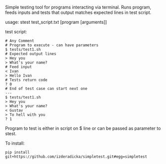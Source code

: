 Simple testing tool for programs interacting via terminal. Runs program,  feeds inputs and tests that output matches expected lines in test script.

usage: stest test_script.txt [program [arguments]]

test script:
```
# Any Comment
# Program to execute - can have parameters
$ tests/test1.sh
# Expected output lines
> Hey you
> What's your name?
# Feed input
< Ivan
> Hello Ivan
# Tests return code
? 0
# End of test case can start next one
---
$ tests/test1.sh
> Hey you
> What's your name?
< Gustav
> To hell with you
? 1 
```

Program to test is either in script on $ line or can be passed as parameter to stest.

To install:

```
pip install git+https://github.com/izderadicka/simpletest.git#egg=simpletest
```